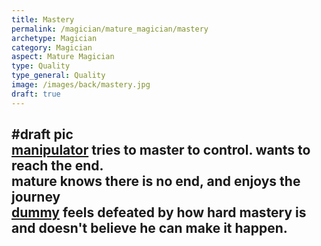 ```yaml
---
title: Mastery
permalink: /magician/mature_magician/mastery
archetype: Magician
category: Magician
aspect: Mature Magician
type: Quality
type_general: Quality
image: /images/back/mastery.jpg
draft: true
---
```

#draft pic  
[manipulator](/magician/mature_magician/manipulator_shadow) tries to master to control. wants to reach the end.   
mature knows there is no end, and enjoys the journey  
[dummy](/magician/mature_magician/dummy_shadow) feels defeated by how hard mastery is and doesn't believe he can make it happen. 
---
